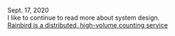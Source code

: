 Sept. 17, 2020<br>
I like to continue to read more about system design. <br>
[Rainbird is a distributed, high-volume counting service ](https://architect.dennyzhang.com/design-distributed-counter/)<br>